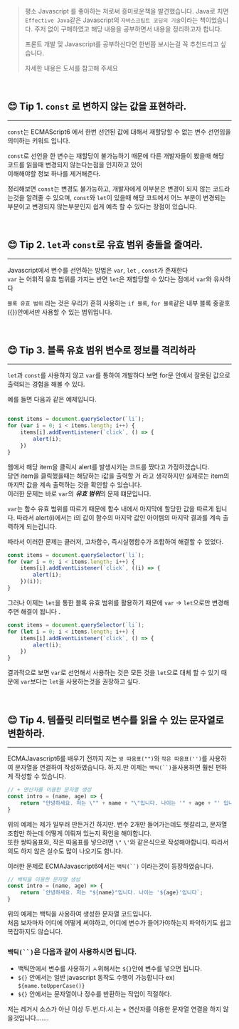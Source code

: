 > 평소 Javascript 를 좋아하는 저로써 흥미로운책을 발견했습니다. Java로 치면 `Effective Java`같은 Javascript의 `자바스크팁트 코딩의 기술`이라는 책이었습니다.
> 주저 없이 구매하였고 해당 내용을 공부하면서 내용을 정리하고자 합니다.
>
> 프론트 개발 및 Javascript를 공부하신다면 한번쯤 보시는걸 꼭 추천드리고 싶습니다.
>
> 자세한 내용은 도서를 참고해 주세요

<br>

## 😊 Tip 1. `const` 로 변하지 않는 값을 표현하라.

---

`const`는 ECMAScript6 에서 한번 선언된 값에 대해서 재할당할 수 없는 변수 선언임을 의미하는 키워드 입니다.

`const`로 선언을 한 변수는 재할당이 불가능하기 때문에 다른 개발자들이 봤을때 해당 코드를 읽을때 변경되지 않는다는점을 인지하고 있어<br>
이해해야할 정보 하나를 제거해준다.

정리해보면 `const`는 변경도 불가능하고, 개발자에게 이부분은 변경이 되지 않는 코드라는것을 알려줄 수 있으며, `const`와 `let`이 있을때 해당 코드에서 어느 부분이 변경되는 부분이고 변경되지
않는부분인지 쉽게 예측 할 수 있다는 장점이 있습니다.

<br>

## 😊 Tip 2. `let`과 `const`로 유효 범위 충돌을 줄여라.

---

Javascript에서 변수를 선언하는 방법은 `var`, `let` , `const`가 존재한다<br>
`var` 는 어휘적 유효 범위를 가지는 반면 `let`은 재할당할 수 있다는 점에서 `var`와 유사하다

`블록 유효 범위` 라는 것은 우리가 흔히 사용하는 `if 블록`, `for 블록`같은 내부 블록 중괄호({})안에서만 사용할 수 있는 범위입니다.

<br>

## 😊 Tip 3. 블록 유효 범위 변수로 정보를 격리하라

---

`let`과 `const`를 사용하지 않고 `var`를 통하여 개발하다 보면 for문 안에서 잘못된 값으로 출력되는 경험을 해볼 수 있다.

예를 들면 다음과 같은 예제입니다.

```javascript

const items = document.querySelector(`li`);
for (var i = 0; i < items.length; i++) {
    items[i].addEventListener(`click`, () => {
        alert(i);
    })
}
```
웹에서 해당 item을 클릭시 alert를 발생시키는 코드를 짰다고 가정하겠습니다.<br>
당연 item을 클릭했을때는 해당하는 i값을 출력할 거 라고 생각하지만 실제로는 item의 마지막 값을 계속 출력하는 것을 확인할 수 있습니다.<br>
이러한 문제는 바로 `var`의 <strong><i>유효 범위</i></strong>의 문제 떄문입니다.

`var`는 함수 유효 범위를 따르기 때문에 함수 내에서 마지막에 할당한 값을 따르게 됩니다. 따라서 alert(i)에서는 i의 값이 함수의 마지막 값인 아이템의 마지막 결과를 계속 출력하게 되는겁니다.


따라서 이러한 문제는 클러저, 고차함수, 즉시실행함수가 조합하여 해결할 수 있었다.

```javascript
const items = document.querySelector(`li`);
for (var i = 0; i < items.length; i++) {
    items[i].addEventListener(`click`, ((i) => {
        alert(i);
    })(i));
}
``````

그러나 이제는 `let`을 통한 블록 유효 범위를 활용하기 때문에 `var` -> `let`으로만 변경해주면 해결이 됩니다 .
```javascript
const items = document.querySelector(`li`);
for (let i = 0; i < items.length; i++) {
    items[i].addEventListener(`click`, () => {
        alert(i);
    })
}

```

결과적으로 보면 `var`로 선언해서 사용하는 것은 모든 것을 `let`으로 대체 할 수 있기 때문에 `var`보다는 `let`을 사용하는것을 권장하고 싶다.

<br>

## 😊 Tip 4. 템플릿 리터럴로 변수를 읽을 수 있는 문자열로 변환하라.

---

ECMAJavascript6를 배우기 전까지 저는 `쌍 따옴표("")`와 `작은 따옴표('')`를 사용하여 문자열을 연결하여 작성하였습니다. 
하.지.만 이제는 `백틱(``)`을사용하면 훨씬 편하게 작성할 수 있습니다.

```javascript
// + 연산자를 이용한 문자열 생성
const intro = (name, age) => {
    return "안녕하세요. 저는 \"" + name + "\"입니다. 나이는 '" + age + "' 입니다.";   
}
```

위의 예제는 제가 일부러 만든거긴 하지만. 변수 2개만 들어가는데도 헷갈리고, 문자열 조합만 하는데 어떻게 이뤄져 있는지 확인을 해야합니다.<br>
또한 쌍따옴표와, 작은 따옴표를 넣으려면 `\"` `\'`와 같은식으로 작성해야합니다. 따라서 의도 하지 않은 실수도 많이 나오기도 합니다.

이러한 문제로 ECMAJavascript6에서는 `백틱(``)` 이라는것이 등장하였습니다.

```javascript
// 백틱을 이용한 문자열 생성
const intro = (name, age) => {
    return `안녕하세요. 저는 "${name}"입니다. 나이는 '${age}'입니다`;   
}
```

위의 예제는 백틱을 사용하여 생성한 문자열 코드입니다.<br>
처음 보자마자 어디에 어떻게 써야하고, 어디에 변수가 들어가야하는지 파악하기도 쉽고 복잡하지도 않습니다.

### `백틱(``)`은 다음과 같이 사용하시면 됩니다.<br>
 - 백틱안에서 변수를 사용하기 ㅅ위해서는 `${}`안에 변수를 넣으면 됩니다.
 - `${}` 안에서는 일반 javascript 동작도 수행이 가능합니다 ex) `${name.toUpperCase()}`
 - `${}` 안에서는 문자열이나 정수를 반환하는 작업이 적절하다.

저는 레거시 소스가 아닌 이상 두.번.다.시.는 + 연산자를 이용한 문자열 연결을 하지 않을것입니다.......